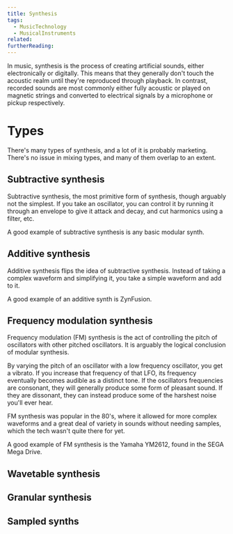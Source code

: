 ```yaml
---
title: Synthesis
tags:
  - MusicTechnology
  - MusicalInstruments
related:
furtherReading:
---
```


In music, synthesis is the process of creating artificial sounds, either
electronically or digitally. This means that they generally don't touch the
acoustic realm until they're reproduced through playback. In contrast, recorded
sounds are most commonly either fully acoustic or played on magnetic strings
and converted to electrical signals by a microphone or pickup respectively.

# Types

There's many types of synthesis, and a lot of it is probably marketing. There's
no issue in mixing types, and many of them overlap to an extent.

## Subtractive synthesis

Subtractive synthesis, the most primitive form of synthesis, though arguably
not the simplest. If you take an oscillator, you can control it by running it
through an envelope to give it attack and decay, and cut harmonics using a
filter, etc.

A good example of subtractive synthesis is any basic modular synth.

## Additive synthesis

Additive synthesis flips the idea of subtractive synthesis. Instead of taking a
complex waveform and simplifying it, you take a simple waveform and add to it.

A good example of an additive synth is ZynFusion.

## Frequency modulation synthesis

Frequency modulation (FM) synthesis is the act of controlling the pitch of
oscillators with other pitched oscillators. It is arguably the logical
conclusion of modular synthesis.

By varying the pitch of an oscillator with a low frequency oscillator, you get
a vibrato. If you increase that frequency of that LFO, its frequency eventually
becomes audible as a distinct tone. If the oscillators frequencies are
consonant, they will generally produce some form of pleasant sound. If they are
dissonant, they can instead produce some of the harshest noise you'll ever
hear.

FM synthesis was popular in the 80's, where it allowed for more complex
waveforms and a great deal of variety in sounds without needing samples, which
the tech wasn't quite there for yet.

A good example of FM synthesis is the Yamaha YM2612, found in the SEGA Mega
Drive.

## Wavetable synthesis

## Granular synthesis

## Sampled synths
